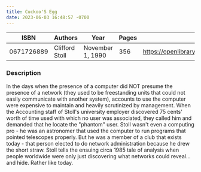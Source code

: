 ```yaml
---
title: Cuckoo'S Egg
date: 2023-06-03 16:48:57 -0700
---
```


| ISBN        | Authors      | Year    | Pages    | URL   |
| ----------- | ------------ | ------- | -------- | ----- |
| 0671726889  | Clifford Stoll| November 1, 1990| 356|https://openlibrary.org/books/OL7663345M/Cuckoo's_Egg|    

### Description
In the days when the presence of a computer did NOT presume the presence of a network (they used to be freestanding units that could not easily communicate with another system), accounts to use the computer were expensive to maintain and heavily scrutinized by management.  When the Accounting staff of Stoll's university employer discovered 75 cents' worth of time used with which no user was associated, they called him and demanded that he locate the "phantom" user.  Stoll wasn't even a computing pro - he was an astronomer that used the computer to run programs that pointed telescopes properly.  But he was a member of a club that exists today - that person elected to do network administration because he drew the short straw.  Stoll tells the ensuing circa 1985 tale of analysis when people worldwide were only just discovering what networks could reveal... and hide.  Rather like today.